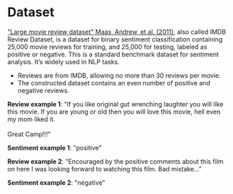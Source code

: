 # Dataset
["Large movie review dataset" Maas, Andrew, et al. (2011)](https://ai.stanford.edu/~amaas/data/sentiment/), also called IMDB Review Dataset, is a dataset for binary sentiment classification containing 25,000 movie reviews for training, and 25,000 for testing, labeled as positive or negative. This is a standard benchmark dataset for sentiment analysis. It’s widely used in NLP tasks.

* Reviews are from IMDB, allowing no more than 30 reviews per movie.
* The constructed dataset contains an even number of positive and negative reviews.

**Review example 1**: "If you like original gut wrenching laughter you will like this movie. If you are young or old then you will love this movie, hell even my mom liked it.<br /><br />Great Camp!!!"

**Sentiment example 1**: "positive"


**Review example 2**: "Encouraged by the positive comments about this film on here I was looking forward to watching this film. Bad mistake..."

**Sentiment example 2**: "negative"
